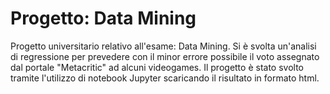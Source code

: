 # Progetto: Data Mining
Progetto universitario relativo all'esame: Data Mining.
Si è svolta un'analisi di regressione per prevedere con il minor errore possibile il voto assegnato dal portale "Metacritic" ad alcuni videogames.
Il progetto è stato svolto tramite l'utilizzo di notebook Jupyter scaricando il risultato in formato html.
